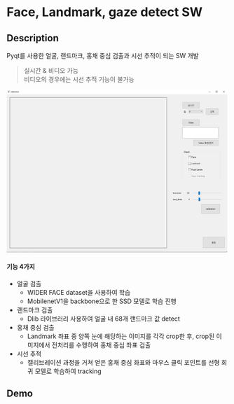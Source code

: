 # Face, Landmark, gaze detect SW

## Description

Pyqt를 사용한 얼굴, 랜드마크, 홍채 중심 검출과 시선 추적이 되는 SW 개발

> 실시간 & 비디오 가능   
비디오의 경우에는 시선 추적 기능이 불가능

![startimg](start.png)

#### <under>기능 4가지</under>

- 얼굴 검출
    - WIDER FACE dataset을 사용하여 학습
    - MobilenetV1을 backbone으로 한 SSD 모델로 학습 진행
- 랜드마크 검출
    - Dlib 라이브러리 사용하여 얼굴 내 68개 랜드마크 값 detect
- 홍채 중심 검출
    - Landmark 좌표 중 양쪽 눈에 해당하는 이미지를 각각 crop한 후, crop된 이미지에서 전처리를 수행하여 홍채 중심 좌표 검출
- 시선 추적
    - 캘리브레이션 과정을 거쳐 얻은 홍채 중심 좌표와 마우스 클릭 포인트를 선형 회귀 모델로 학습하여 tracking
  

## Demo